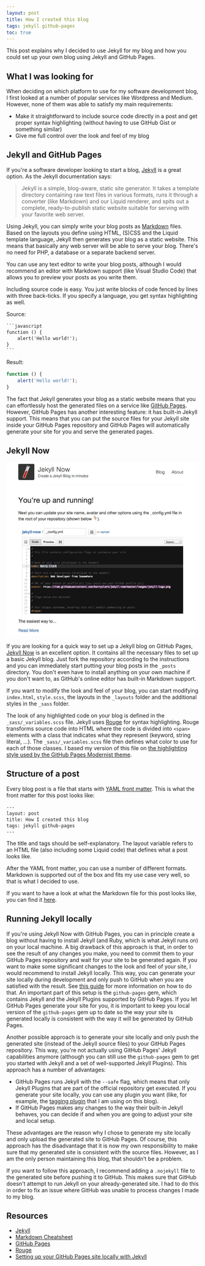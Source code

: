 ```yaml
---
layout: post
title: How I created this blog
tags: jekyll github-pages
toc: true
---
```


This post explains why I decided to use Jekyll for my blog and how you could set up your own blog using Jekyll and GitHub Pages.

## What I was looking for

When deciding on which platform to use for my software development blog, I first looked at a number of popular services like Wordpress and Medium. However, none of them was able to satisfy my main requirements:

- Make it straightforward to include source code directly in a post and get proper syntax highlighting (without having to use GitHub Gist or something similar)
- Give me full control over the look and feel of my blog

## Jekyll and GitHub Pages

If you're a software developer looking to start a blog, [Jekyll](https://jekyllrb.com/) is a great option. As the Jekyll documentation says:

> Jekyll is a simple, blog-aware, static site generator. It takes a template directory containing raw text files in various formats, runs it through a converter (like Markdown) and our Liquid renderer, and spits out a complete, ready-to-publish static website suitable for serving with your favorite web server.

Using Jekyll, you can simply write your blog posts as [Markdown](https://github.com/adam-p/markdown-here/wiki/Markdown-Cheatsheet) files. Based on the layouts you define using HTML, (S)CSS and the Liquid template language, Jekyll then generates your blog as a static website. This means that basically any web server will be able to serve your blog. There's no need for PHP, a database or a separate backend server.

You can use any text editor to write your blog posts, although I would recommend an editor with Markdown support (like Visual Studio Code) that allows you to preview your posts as you write them. 

Including source code is easy. You just write blocks of code fenced by lines with three back-ticks. If you specify a language, you get syntax highlighting as well.

Source:

``````
```javascript
function () {
    alert('Hello world!');
}
```
``````

Result:

```javascript
function () {
    alert('Hello world!');
}
```

The fact that Jekyll generates your blog as a static website means that you can effortlessly host the generated files on a service like [GitHub Pages](https://pages.github.com/). However, GitHub Pages has another interesting feature: it has built-in Jekyll support. This means that you can put the source files for your Jekyll site inside your GitHub Pages repository and GitHub Pages will automatically generate your site for you and serve the generated pages.

## Jekyll Now

![Jekyll Now screenshot](/images/2018-01-20-How-I-created-this-blog/jekyll-now-theme-screenshot.jpg)

If you are looking for a quick way to set up a Jekyll blog on GitHub Pages, [Jekyll Now](https://github.com/barryclark/jekyll-now) is an excellent option. It contains all the necessary files to set up a basic Jekyll blog. Just fork the repository according to the instructions and you can immediately start putting your blog posts in the `_posts` directory. You don't even have to install anything on your own machine if you don't want to, as GitHub's online editor has built-in Markdown support.

If you want to modify the look and feel of your blog, you can start modifying `index.html`, `style.scss`, the layouts in the `_layouts` folder and the additional styles in the `_sass` folder.

The look of any highlighted code on your blog is defined in the `_sass/_variables.scss` file. Jekyll uses [Rouge](http://rouge.jneen.net/) for syntax highlighting. Rouge transforms source code into HTML where the code is divided into `<span>` elements with a class that indicates what they represent (keyword, string literal, ...). The `_sass/_variables.scss` file then defines what color to use for each of those classes. I based my version of this file on [the highlighting style used by the GitHub Pages Modernist theme](https://github.com/pages-themes/modernist/blob/master/_sass/rouge-base16-dark.scss).

## Structure of a post

Every blog post is a file that starts with [YAML front matter](https://jekyllrb.com/docs/frontmatter/). This is what the front matter for this post looks like:

```
---
layout: post
title: How I created this blog
tags: jekyll github-pages
---
```

The title and tags should be self-explanatory. The layout variable refers to an HTML file (also including some Liquid code) that defines what a post looks like.

After the YAML front matter, you can use a number of different formats. Markdown is supported out of the box and fits my use case very well, so that is what I decided to use.

If you want to have a look at what the Markdown file for this post looks like, you can find it [here](https://github.com/thehumanmicrophone/thehumanmicrophone.github.io-source/blob/master/_posts/2018-01-20-How-I-created-this-blog.md).

## Running Jekyll locally

If you're using Jekyll Now with GitHub Pages, you can in principle create a blog without having to install Jekyll (and Ruby, which is what Jekyll runs on) on your local machine. A big drawback of this approach is that, in order to see the result of any changes you make, you need to commit them to your GitHub Pages repository and wait for your site to be generated again. If you want to make some significant changes to the look and feel of your site, I would recommend to install Jekyll locally. This way, you can generate your site locally during development and only push to GitHub when you are satisfied with the result. See [this guide](https://help.github.com/articles/setting-up-your-github-pages-site-locally-with-jekyll/) for more information on how to do that. An important part of this setup is the `github-pages` gem, which contains Jekyll and the Jekyll Plugins supported by GitHub Pages. If you let GitHub Pages generate your site for you, it is important to keep you local version of the `github-pages` gem up to date so the way your site is generated locally is consistent with the way it will be generated by GitHub Pages.

Another possible approach is to generate your site locally and only push the generated site (instead of the Jekyll source files) to your GitHub Pages repository. This way, you're not actually using GitHub Pages' Jekyll capabilities anymore (although you can still use the `github-pages` gem to get you started with Jekyll and a set of well-supported Jekyll Plugins). This approach has a number of advantages:

- GitHub Pages runs Jekyll with the `--safe` flag, which means that only Jekyll Plugins that are part of the official repository get executed. If you generate your site locally, you can use any plugin you want (like, for example, the [tagging plugin](https://github.com/pattex/jekyll-tagging) that I am using on this blog).
- If GitHub Pages makes any changes to the way their built-in Jekyll behaves, you can decide if and when you are going to adjust your site and local setup.

These advantages are the reason why I chose to generate my site locally and only upload the generated site to GitHub Pages. Of course, this approach has the disadvantage that it is now my own responsibility to make sure that my generated site is consistent with the source files. However, as I am the only person maintaining this blog, that shouldn't be a problem.

If you want to follow this approach, I recommend adding a `.nojekyll` file to the generated site before pushing it to GitHub. This makes sure that GitHub doesn't attempt to run Jekyll on your already-generated site. I had to do this in order to fix an issue where GitHub was unable to process changes I made to my blog.

## Resources

- [Jekyll](https://jekyllrb.com/)
- [Markdown Cheatsheet](https://github.com/adam-p/markdown-here/wiki/Markdown-Cheatsheet)
- [GitHub Pages](https://pages.github.com/)
- [Rouge](http://rouge.jneen.net/)
- [Setting up your GitHub Pages site locally with Jekyll](https://help.github.com/articles/setting-up-your-github-pages-site-locally-with-jekyll/)